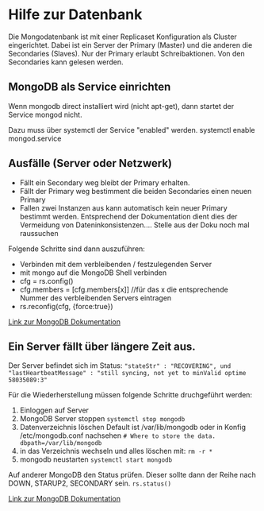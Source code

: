 # Hilfe zur Datenbank

Die Mongodatenbank ist mit einer Replicaset Konfiguration als Cluster eingerichtet. Dabei ist ein Server der Primary (Master) und die anderen die Secondaries (Slaves).
Nur der Primary erlaubt Schreibaktionen. Von den Secondaries kann gelesen werden.

## MongoDB als Service einrichten
Wenn mongodb direct installiert wird (nicht apt-get), dann
startet der Service mongod nicht.

Dazu muss über systemctl der Service "enabled" werden.
systemctl enable mongod.service


## Ausfälle (Server oder Netzwerk)
- Fällt ein Secondary weg bleibt der Primary erhalten.
- Fällt der Primary weg bestimment die beiden Secondaries einen neuen Primary
- Fallen zwei Instanzen aus kann automatisch kein neuer Primary bestimmt werden. Entsprechend der Dokumentation dient dies der Vermeidung von Dateninkonsistenzen....
Stelle aus der Doku noch mal raussuchen

Folgende Schritte sind dann auszuführen:
- Verbinden mit dem verbleibenden / festzulegenden Server
- mit mongo auf die MongoDB Shell verbinden
- cfg = rs.config()
- cfg.members = [cfg.members[x]] //für das x die entsprechende Nummer des verbleibenden Servers eintragen
- rs.reconfig(cfg, {force:true})

[Link zur MongoDB Dokumentation](https://docs.mongodb.com/manual/tutorial/reconfigure-replica-set-with-unavailable-members/)

## Ein Server fällt über längere Zeit aus.
Der Server befindet sich im Status:
`"stateStr" : "RECOVERING", und
"lastHeartbeatMessage" : "still syncing, not yet to minValid optime 58035089:3"`

Für die Wiederherstellung müssen folgende Schritte druchgeführt werden:

1. Einloggen auf Server
2. MongoDB Server stoppen
`systemctl stop mongodb`
3. Datenverzeichnis löschen Default ist /var/lib/mongodb oder in Konfig /etc/mongodb.conf nachsehen
`# Where to store the data.
dbpath=/var/lib/mongodb`
4. in das Verzeichnis wechseln und alles löschen mit:
`rm -r * `
5. mongodb neustarten
`systemctl start mongodb`


Auf anderer MongoDB den Status prüfen. Dieser sollte dann der Reihe nach DOWN, STARUP2, SECONDARY sein.
`rs.status()`

[Link zur MongoDB Dokumentation](https://docs.mongodb.com/manual/tutorial/resync-replica-set-member/)
